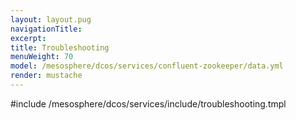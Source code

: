 ```yaml
---
layout: layout.pug
navigationTitle:
excerpt:
title: Troubleshooting
menuWeight: 70
model: /mesosphere/dcos/services/confluent-zookeeper/data.yml
render: mustache
---
```


#include /mesosphere/dcos/services/include/troubleshooting.tmpl
